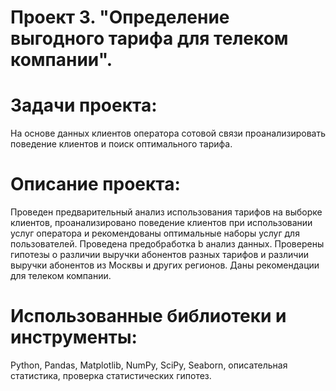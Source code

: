 # Проект 3. "Определение выгодного тарифа для телеком компании".
# Задачи проекта:
На основе данных клиентов оператора сотовой связи проанализировать поведение клиентов и поиск оптимального тарифа.

# Описание проекта:
Проведен предварительный анализ использования тарифов на выборке клиентов, проанализировано поведение клиентов при использовании услуг оператора и рекомендованы оптимальные наборы услуг для пользователей. Проведена предобработка b анализ данных. Проверены гипотезы о различии выручки абонентов разных тарифов и различии выручки абонентов из Москвы и других регионов. Даны рекомендации для телеком компании.

# Использованные библиотеки и инструменты:
Python, Pandas, Matplotlib, NumPy, SciPy, Seaborn, описательная статистика, проверка статистических гипотез.
